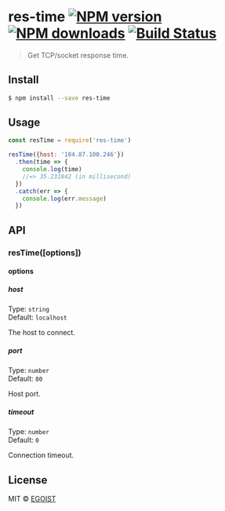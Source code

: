 # res-time [![NPM version](https://img.shields.io/npm/v/res-time.svg)](https://npmjs.com/package/res-time) [![NPM downloads](https://img.shields.io/npm/dm/res-time.svg)](https://npmjs.com/package/res-time) [![Build Status](https://img.shields.io/circleci/project/egoist/res-time/master.svg)](https://circleci.com/gh/egoist/res-time)

> Get TCP/socket response time.

## Install

```bash
$ npm install --save res-time
```

## Usage

```js
const resTime = require('res-time')

resTime({host: '184.87.100.246'})
  .then(time => {
    console.log(time)
    //=> 35.231842 (in millisecond)
  })
  .catch(err => {
    console.log(err.message)
  })
```

## API

### resTime([options])

#### options

##### host

Type: `string`<br>
Default: `localhost`

The host to connect.

##### port

Type: `number`<br>
Default: `80`

Host port.

##### timeout

Type: `number`<br>
Default: `0`

Connection timeout.

## License

MIT © [EGOIST](https://github.com/egoist)
